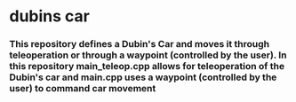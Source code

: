 # dubins car

### This repository defines a Dubin's Car and moves it through teleoperation or through a waypoint (controlled by the user). In this repository main_teleop.cpp allows for teleoperation of the Dubin's car and main.cpp uses a waypoint (controlled by the user) to command car movement  



